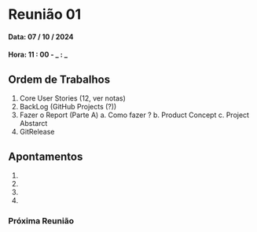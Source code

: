 # Reunião 01
#### Data: 07 / 10 / 2024
#### Hora: 11 : 00  -  _ : _

## Ordem de Trabalhos
1. Core User Stories (12, ver notas)
2. BackLog (GitHub Projects (?))
3. Fazer o Report (Parte A)
    a. Como fazer ?
    b. Product Concept
    c. Project Abstarct
4. GitRelease



## Apontamentos
1. 
2. 
3. 
4. 

### Próxima Reunião